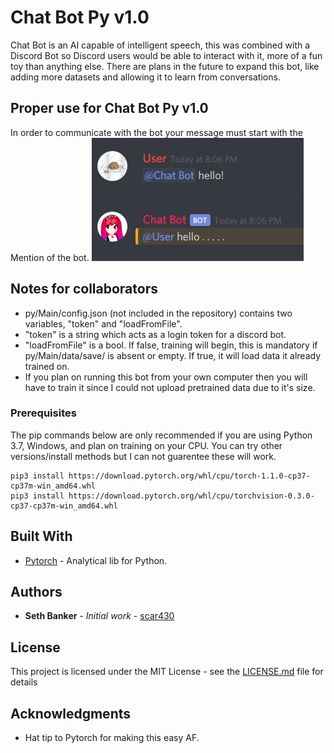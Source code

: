 # Chat Bot Py v1.0

Chat Bot is an AI capable of intelligent speech, this was combined with a Discord Bot so Discord users would be able to interact with it, more of a fun toy than anything else. There are plans in the future to expand this bot, like adding more datasets and allowing it to learn from conversations.

## Proper use for Chat Bot Py v1.0
In order to communicate with the bot your message must start with the Mention of the bot.
![Tutorial](https://github.com/scar430/ChatBot/blob/master/tutorial.PNG)

## Notes for collaborators
- py/Main/config.json (not included in the repository) contains two variables, "token" and "loadFromFile".
- "token" is a string which acts as a login token for a discord bot.
- "loadFromFile" is a bool. If false, training will begin, this is mandatory if py/Main/data/save/ is absent or empty. If true, it will load data it already trained on.
- If you plan on running this bot from your own computer then you will have to train it since I could not upload pretrained data due to it's size.

### Prerequisites

The pip commands below are only recommended if you are using Python 3.7, Windows, and plan on training on your CPU. 
You can try other versions/install methods but I can not guarentee these will work.

```
pip3 install https://download.pytorch.org/whl/cpu/torch-1.1.0-cp37-cp37m-win_amd64.whl
pip3 install https://download.pytorch.org/whl/cpu/torchvision-0.3.0-cp37-cp37m-win_amd64.whl
```

## Built With

* [Pytorch](https://pytorch.org/get-started/locally/) - Analytical lib for Python.

## Authors

* **Seth Banker** - *Initial work* - [scar430](https://github.com/scar430)

## License

This project is licensed under the MIT License - see the [LICENSE.md](https://github.com/scar430/ChatBot/blob/master/LISCENSE.md) file for details

## Acknowledgments

* Hat tip to Pytorch for making this easy AF.

